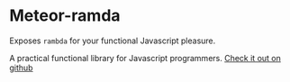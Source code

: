 # Meteor-ramda

Exposes `rambda` for your functional Javascript pleasure.

A practical functional library for Javascript programmers. [Check it out on github](https://github.com/ramda/ramda)
